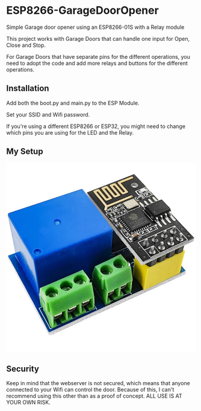 # ESP8266-GarageDoorOpener
Simple Garage door opener using an ESP8266-01S with a Relay module

This project works with Garage Doors that can handle one input for Open, Close and Stop.

For Garage Doors that have separate pins for the different operations, you need to adopt the code and add more relays and buttons for the different operations.

## Installation
Add both the boot.py and main.py to the ESP Module.

Set your SSID and Wifi password.

If you're using a different ESP8266 or ESP32, you might need to change which pins you are using for the LED and the Relay.

## My Setup

![AZ-Delivery ESP-01S With Relay Module](https://github.com/mannbro/ESP8266-GarageDoorOpener/raw/main/ESP8266-01S-Relay-Module.jpg)

## Security
Keep in mind that the webserver is not secured, which means that anyone connected to your Wifi can control the door. Because of this, I can't recommend using this other than as a proof of concept. ALL USE IS AT YOUR OWN RISK.
